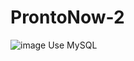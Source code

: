 # ProntoNow-2

![image](https://github.com/user-attachments/assets/5f2b6bed-c041-4454-83cc-f5c58f3a9d1c)
Use MySQL

